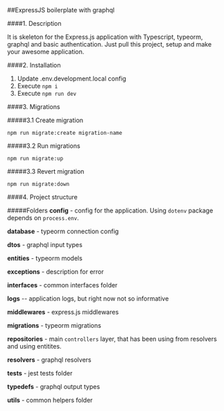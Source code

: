 ##ExpressJS boilerplate with graphql

####1. Description

It is skeleton for the Express.js application with Typescript, typeorm, graphql and basic authentication. Just pull this project, setup and make your awesome application.

####2. Installation

1. Update .env.development.local config
2. Execute `npm i`
3. Execute `npm run dev`

####3. Migrations

#####3.1 Create migration

```
npm run migrate:create migration-name
```

#####3.2 Run migrations

```
npm run migrate:up
```
  
#####3.3 Revert migration

```
npm run migrate:down
```

####4. Project structure

#####Folders
**config** - config for the application. Using `dotenv` package depends on `process.env`.

**database** - typeorm connection config

**dtos** - graphql input types

**entities** - typeorm models

**exceptions** - description for error

**interfaces** - common interfaces folder

**logs** -- application logs, but right now not so informative

**middlewares** - express.js middlewares

**migrations** - typeorm migrations

**repositories** - main `controllers` layer, that has been using from resolvers and using entitites.

**resolvers** - graphql resolvers

**tests** - jest tests folder

**typedefs** - graphql output types

**utils** - common helpers folder
